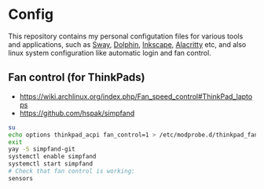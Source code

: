 # Config

This repository contains my personal configutation files for various tools and applications, such as [Sway](https://swaywm.org/), [Dolphin](https://github.com/KDE/dolphin), [Inkscape](https://inkscape.org/), [Alacritty](https://github.com/jwilm/alacritty) etc, and also linux system configuration like automatic login and fan control.

## Fan control (for ThinkPads)
- https://wiki.archlinux.org/index.php/Fan_speed_control#ThinkPad_laptops
- https://github.com/hspak/simpfand
```bash
su
echo options thinkpad_acpi fan_control=1 > /etc/modprobe.d/thinkpad_fan.conf
exit
yay -S simpfand-git
systemctl enable simpfand
systemctl start simpfand
# Check that fan control is working:
sensors
```
